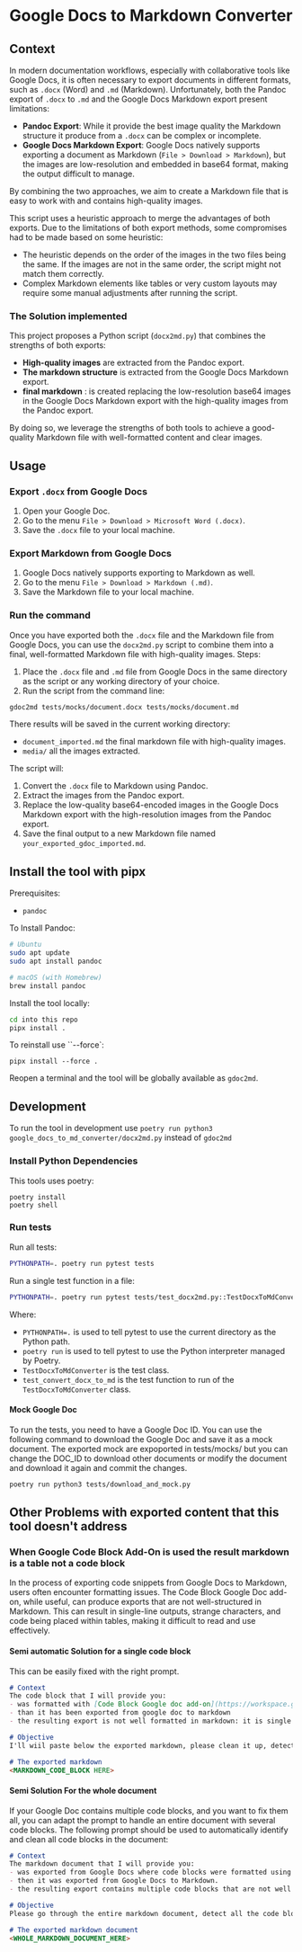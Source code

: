 # Google Docs to Markdown Converter

## Context

In modern documentation workflows, especially with collaborative tools like Google Docs, it is often necessary to export documents in different formats, such as `.docx` (Word) and `.md` (Markdown). Unfortunately, both the Pandoc export of `.docx` to `.md` and the Google Docs Markdown export present limitations:
 
- **Pandoc Export**: While it provide the best image quality the Markdown structure it produce from a `.docx` can be complex or incomplete.
- **Google Docs Markdown Export**: Google Docs natively supports exporting a document as Markdown (`File > Download > Markdown`), but the images are low-resolution and embedded in base64 format, making the output difficult to manage.

By combining the two approaches, we aim to create a Markdown file that is easy to work with and contains high-quality images. 

This script uses a heuristic approach to merge the advantages of both exports. Due to the limitations of both export methods, some compromises had to be made based on some heuristic:

- The heuristic depends on the order of the images in the two files being the same. If the images are not in the same order, the script might not match them correctly.
- Complex Markdown elements like tables or very custom layouts may require some manual adjustments after running the script.

### The Solution implemented

This project proposes a Python script (`docx2md.py`) that combines the strengths of both exports:

- **High-quality images** are extracted from the Pandoc export.
- **The markdown structure** is extracted from the Google Docs Markdown export.
- **final markdown** : is created replacing the low-resolution base64 images in the Google Docs Markdown export with the high-quality images from the Pandoc export.

By doing so, we leverage the strengths of both tools to achieve a good-quality Markdown file with well-formatted content and clear images.


## Usage

### Export `.docx` from Google Docs
1. Open your Google Doc.
2. Go to the menu `File > Download > Microsoft Word (.docx)`.
3. Save the `.docx` file to your local machine.

### Export Markdown from Google Docs
1. Google Docs natively supports exporting to Markdown as well.
2. Go to the menu `File > Download > Markdown (.md)`.
3. Save the Markdown file to your local machine.

### Run the command

Once you have exported both the `.docx` file and the Markdown file from Google Docs, you can use the `docx2md.py` script to combine them into a final, well-formatted Markdown file with high-quality images.
Steps:

1. Place the `.docx` file and `.md` file from Google Docs in the same directory as the script or any working directory of your choice.
2. Run the script from the command line:

```bash
gdoc2md tests/mocks/document.docx tests/mocks/document.md
```

There results will be saved in the current working directory:

- `document_imported.md` the final markdown file with high-quality images.
- `media/` all the images extracted.


The script will:
1. Convert the `.docx` file to Markdown using Pandoc.
2. Extract the images from the Pandoc export.
3. Replace the low-quality base64-encoded images in the Google Docs Markdown export with the high-resolution images from the Pandoc export.
4. Save the final output to a new Markdown file named `your_exported_gdoc_imported.md`.


## Install the tool with pipx

Prerequisites: 

- `pandoc`

To Install Pandoc:

```bash
# Ubuntu
sudo apt update
sudo apt install pandoc

# macOS (with Homebrew)
brew install pandoc
```

Install the tool locally:
```bash
cd into this repo
pipx install .
```

To reinstall use ``--force`:

```
pipx install --force .
```


Reopen a terminal and the tool will be globally available as `gdoc2md`.

## Development

To run the tool in development use `poetry run python3 google_docs_to_md_converter/docx2md.py` instead of `gdoc2md`

### Install Python Dependencies

This tools uses poetry:

```
poetry install
poetry shell
```

### Run tests

Run all tests:
```bash
PYTHONPATH=. poetry run pytest tests
```

Run a single test function in a file:
```bash
PYTHONPATH=. poetry run pytest tests/test_docx2md.py::TestDocxToMdConverter::test_convert_docx_to_md
```

Where:
* `PYTHONPATH=.` is used to tell pytest to use the current directory as the Python path.
* `poetry run` is used to tell pytest to use the Python interpreter managed by Poetry.
* `TestDocxToMdConverter` is the test class.
* `test_convert_docx_to_md` is the test function to run of the `TestDocxToMdConverter` class.

#### Mock Google Doc

To run the tests, you need to have a Google Doc ID. You can use the following command to download the Google Doc and save it as a mock document. The exported mock are expoported in tests/mocks/ but you can change the DOC_ID to download other documents or modify the document and download it again and commit the changes.

```bash
poetry run python3 tests/download_and_mock.py
```


## Other Problems with exported content that this tool doesn't address

### When Google Code Block Add-On is used the result markdown is a table not a code block

In the process of exporting code snippets from Google Docs to Markdown, users often encounter formatting issues. The Code Block Google Doc add-on, while useful, can produce exports that are not well-structured in Markdown. This can result in single-line outputs, strange characters, and code being placed within tables, making it difficult to read and use effectively. 

#### Semi automatic Solution for a single code block
This can be easily fixed with the right prompt.

```markdown
# Context
The code block that I will provide you:
- was formatted with [Code Block Google doc add-on](https://workspace.google.com/u/1/marketplace/app/code\_blocks/100740430168):
- than it has been exported from google doc to markdown
- the resulting export is not well formatted in markdown: it is single line, it contains some strange chars, it is contained in table.

# Objective
I'll wiil paste below the exported markdown, please clean it up, detect the programming language and configure the markdown to use the right code highlight. Output only the code block in markdown, avoid explanations.

# The exported markdown
<MARKDOWN_CODE_BLOCK HERE>
```

#### Semi Solution For the whole document

If your Google Doc contains multiple code blocks, and you want to fix them all, you can adapt the prompt to handle an entire document with several code blocks. The following prompt should be used to automatically identify and clean all code blocks in the document:

```markdown
# Context
The markdown document that I will provide you:
- was exported from Google Docs where code blocks were formatted using [Code Block Google Doc add-on](https://workspace.google.com/u/1/marketplace/app/code_blocks/100740430168):
- then it was exported from Google Docs to Markdown.
- the resulting export contains multiple code blocks that are not well formatted: they are in single lines, contain strange characters, and are enclosed within tables.

# Objective
Please go through the entire markdown document, detect all the code blocks, clean them up, detect the programming language for each code block, and configure the markdown to use the appropriate code highlighting. Output only the cleaned-up code blocks in markdown with the correct code highlighting.

# The exported markdown document
<WHOLE_MARKDOWN_DOCUMENT_HERE>
```
